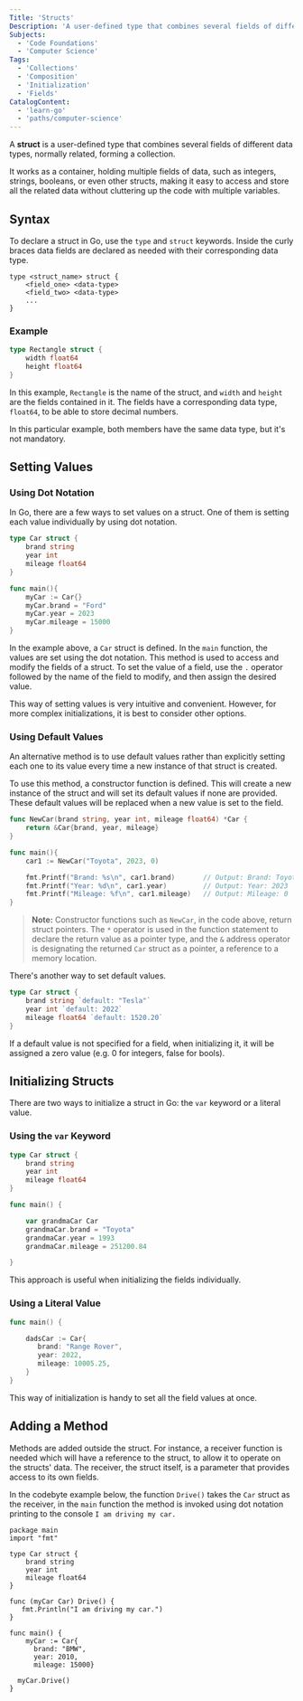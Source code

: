 ```yaml
---
Title: 'Structs'
Description: 'A user-defined type that combines several fields of different data types, but related, forming a collection.'
Subjects:
  - 'Code Foundations'
  - 'Computer Science'
Tags:
  - 'Collections'
  - 'Composition'
  - 'Initialization'
  - 'Fields'
CatalogContent:
  - 'learn-go'
  - 'paths/computer-science'
---
```


A **struct** is a user-defined type that combines several fields of different data types, normally related, forming a collection.

It works as a container, holding multiple fields of data, such as integers, strings, booleans, or even other structs, making it easy to access and store all the related data without cluttering up the code with multiple variables.

## Syntax

To declare a struct in Go, use the `type` and `struct` keywords. Inside the curly braces data fields are declared as needed with their corresponding data type.

```pseudo
type <struct_name> struct {
    <field_one> <data-type>
    <field_two> <data-type>
    ...
}
```

### Example

```go
type Rectangle struct {
    width float64
    height float64
}
```

In this example, `Rectangle` is the name of the struct, and `width` and `height` are the fields contained in it. The fields have a corresponding data type, `float64`, to be able to store decimal numbers.

In this particular example, both members have the same data type, but it's not mandatory.

## Setting Values

### Using Dot Notation

In Go, there are a few ways to set values on a struct. One of them is setting each value individually by using dot notation.

```go
type Car struct {
    brand string
    year int
    mileage float64
}

func main(){
    myCar := Car{}
    myCar.brand = "Ford"
    myCar.year = 2023
    myCar.mileage = 15000
}
```

In the example above, a `Car` struct is defined. In the `main` function, the values are set using the dot notation.
This method is used to access and modify the fields of a struct. To set the value of a field, use the `.` operator followed by the name of the field to modify, and then assign the desired value.

This way of setting values is very intuitive and convenient. However, for more complex initializations, it is best to consider
other options.

### Using Default Values

An alternative method is to use default values rather than explicitly setting each one to its value every time a new instance of that struct is created.

To use this method, a constructor function is defined. This will create a new instance of the struct and will set its default values if none are provided. These default values will be replaced when a new value is set to the field.

```go
func NewCar(brand string, year int, mileage float64) *Car {
    return &Car{brand, year, mileage}
}

func main(){
    car1 := NewCar("Toyota", 2023, 0)

    fmt.Printf("Brand: %s\n", car1.brand)       // Output: Brand: Toyota
    fmt.Printf("Year: %d\n", car1.year)         // Output: Year: 2023
    fmt.Printf("Mileage: %f\n", car1.mileage)   // Output: Mileage: 0
}
```

> **Note:** Constructor functions such as `NewCar`, in the code above, return struct pointers. The `*` operator is used in the function statement to declare the return value as a pointer type, and the `&` address operator is designating the returned `Car` struct as a pointer, a reference to a memory location.

There's another way to set default values.

```go
type Car struct {
    brand string `default: "Tesla"`
    year int `default: 2022`
    mileage float64 `default: 1520.20`
}
```

If a default value is not specified for a field, when initializing it, it will be assigned a zero value (e.g. 0 for integers, false for bools).

## Initializing Structs

There are two ways to initialize a struct in Go: the `var` keyword or a literal value.

### Using the `var` Keyword

```go
type Car struct {
    brand string
    year int
    mileage float64
}

func main() {

    var grandmaCar Car
    grandmaCar.brand = "Toyota"
    grandmaCar.year = 1993
    grandmaCar.mileage = 251200.84

}
```

This approach is useful when initializing the fields individually.

### Using a Literal Value

```go
func main() {

    dadsCar := Car{
       brand: "Range Rover",
       year: 2022,
       mileage: 10005.25,
    }
}
```

This way of initialization is handy to set all the field values at once.

## Adding a Method

Methods are added outside the struct. For instance, a receiver function is needed which will have a reference to the struct, to allow it to operate on the structs' data. The receiver, the struct itself, is a parameter that provides access to its own fields.

In the codebyte example below, the function `Drive()` takes the `Car` struct as the receiver, in the `main` function the method is invoked using dot notation printing to the console `I am driving my car.`

```codebyte/golang
package main
import "fmt"

type Car struct {
    brand string
    year int
    mileage float64
}

func (myCar Car) Drive() {
   fmt.Println("I am driving my car.")
}

func main() {
    myCar := Car{
      brand: "BMW",
      year: 2010,
      mileage: 15000}

  myCar.Drive()
}
```
